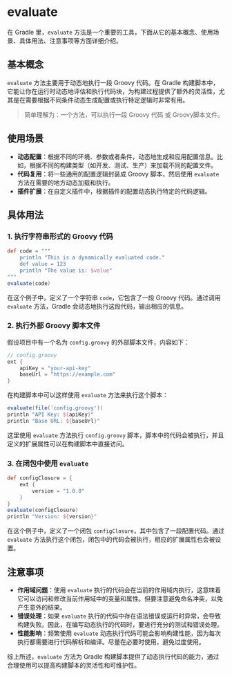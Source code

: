 # evaluate

在 Gradle 里，`evaluate` 方法是一个重要的工具，下面从它的基本概念、使用场景、具体用法、注意事项等方面详细介绍。

## 基本概念

`evaluate` 方法主要用于动态地执行一段 Groovy 代码。在 Gradle 构建脚本中，它能让你在运行时动态地评估和执行代码块，为构建过程提供了额外的灵活性，尤其是在需要根据不同条件动态生成配置或执行特定逻辑时非常有用。
>简单理解为：一个方法，可以执行一段 Groovy 代码 或 Groovy脚本文件。

## 使用场景

- **动态配置**：根据不同的环境、参数或者条件，动态地生成和应用配置信息。比如，根据不同的构建类型（如开发、测试、生产）来加载不同的配置文件。
- **代码复用**：将一些通用的配置逻辑封装成 Groovy 脚本，然后使用 `evaluate` 方法在需要的地方动态加载和执行。
- **插件扩展**：在自定义插件中，根据插件的配置动态执行特定的代码逻辑。

## 具体用法

### 1. 执行字符串形式的 Groovy 代码

```groovy
def code = """
    println "This is a dynamically evaluated code."
    def value = 123
    println "The value is: $value"
"""
evaluate(code)
```

在这个例子中，定义了一个字符串 `code`，它包含了一段 Groovy 代码。通过调用 `evaluate` 方法，Gradle 会动态地执行这段代码，输出相应的信息。

### 2. 执行外部 Groovy 脚本文件

假设项目中有一个名为 `config.groovy` 的外部脚本文件，内容如下：

```groovy
// config.groovy
ext {
    apiKey = "your-api-key"
    baseUrl = "https://example.com"
}
```

在构建脚本中可以这样使用 `evaluate` 方法来执行这个脚本：

```groovy
evaluate(file('config.groovy'))
println "API Key: ${apiKey}"
println "Base URL: ${baseUrl}"
```

这里使用 `evaluate` 方法执行 `config.groovy` 脚本，脚本中的代码会被执行，并且定义的扩展属性可以在构建脚本中直接访问。

### 3. 在闭包中使用 `evaluate`

```groovy
def configClosure = {
    ext {
        version = "1.0.0"
    }
}
evaluate(configClosure)
println "Version: ${version}"
```

在这个例子中，定义了一个闭包 `configClosure`，其中包含了一段配置代码。通过 `evaluate` 方法执行这个闭包，闭包中的代码会被执行，相应的扩展属性也会被设置。

## 注意事项

- **作用域问题**：使用 `evaluate` 执行的代码会在当前的作用域内执行，这意味着它可以访问和修改当前作用域中的变量和属性。但要注意避免命名冲突，以免产生意外的结果。
- **错误处理**：如果 `evaluate` 执行的代码中存在语法错误或运行时异常，会导致构建失败。因此，在编写动态执行的代码时，要进行充分的测试和错误处理。
- **性能影响**：频繁使用 `evaluate` 动态执行代码可能会影响构建性能，因为每次执行都需要进行代码解析和编译。尽量在必要时使用，避免过度使用。

综上所述，`evaluate` 方法为 Gradle 构建脚本提供了动态执行代码的能力，通过合理使用可以提高构建脚本的灵活性和可维护性。
